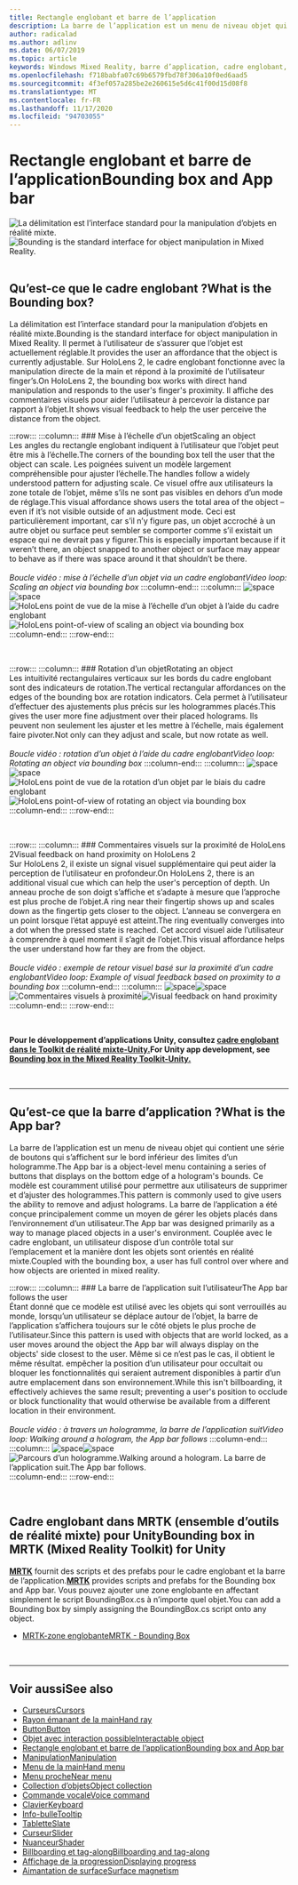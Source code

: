 ```yaml
---
title: Rectangle englobant et barre de l’application
description: La barre de l’application est un menu de niveau objet qui contient une série de boutons qui s’affichent sur le bord inférieur des limites d’un hologramme.
author: radicalad
ms.author: adlinv
ms.date: 06/07/2019
ms.topic: article
keywords: Windows Mixed Reality, barre d’application, cadre englobant, casque de réalité mixte, casque de réalité mixte, casque de réalité virtuelle, HoloLens, MRTK, boîte à outils de réalité mixte
ms.openlocfilehash: f718babfa07c69b6579fbd78f306a10f0ed6aad5
ms.sourcegitcommit: 4f3ef057a285be2e260615e5d6c41f00d15d08f8
ms.translationtype: MT
ms.contentlocale: fr-FR
ms.lasthandoff: 11/17/2020
ms.locfileid: "94703055"
---
```

# <a name="bounding-box-and-app-bar"></a><span data-ttu-id="c125f-104">Rectangle englobant et barre de l’application</span><span class="sxs-lookup"><span data-stu-id="c125f-104">Bounding box and App bar</span></span>
<span data-ttu-id="c125f-105">![La délimitation est l’interface standard pour la manipulation d’objets en réalité mixte.](images/UX_Hero_BoundingBox.jpg)</span><span class="sxs-lookup"><span data-stu-id="c125f-105">![Bounding is the standard interface for object manipulation in Mixed Reality.](images/UX_Hero_BoundingBox.jpg)</span></span><br>
<br>

## <a name="what-is-the-bounding-box"></a><span data-ttu-id="c125f-106">Qu’est-ce que le cadre englobant ?</span><span class="sxs-lookup"><span data-stu-id="c125f-106">What is the Bounding box?</span></span>

<span data-ttu-id="c125f-107">La délimitation est l’interface standard pour la manipulation d’objets en réalité mixte.</span><span class="sxs-lookup"><span data-stu-id="c125f-107">Bounding is the standard interface for object manipulation in Mixed Reality.</span></span> <span data-ttu-id="c125f-108">Il permet à l’utilisateur de s’assurer que l’objet est actuellement réglable.</span><span class="sxs-lookup"><span data-stu-id="c125f-108">It provides the user an affordance that the object is currently adjustable.</span></span> <span data-ttu-id="c125f-109">Sur HoloLens 2, le cadre englobant fonctionne avec la manipulation directe de la main et répond à la proximité de l’utilisateur finger’s.</span><span class="sxs-lookup"><span data-stu-id="c125f-109">On HoloLens 2, the bounding box works with direct hand manipulation and responds to the user's finger's proximity.</span></span> <span data-ttu-id="c125f-110">Il affiche des commentaires visuels pour aider l’utilisateur à percevoir la distance par rapport à l’objet.</span><span class="sxs-lookup"><span data-stu-id="c125f-110">It shows visual feedback to help the user perceive the distance from the object.</span></span>

:::row:::
    :::column:::
        ### <a name="scaling-an-objectbr"></a><span data-ttu-id="c125f-111">Mise à l’échelle d’un objet</span><span class="sxs-lookup"><span data-stu-id="c125f-111">Scaling an object</span></span><br>
        <span data-ttu-id="c125f-112">Les angles du rectangle englobant indiquent à l’utilisateur que l’objet peut être mis à l’échelle.</span><span class="sxs-lookup"><span data-stu-id="c125f-112">The corners of the bounding box tell the user that the object can scale.</span></span> <span data-ttu-id="c125f-113">Les poignées suivent un modèle largement compréhensible pour ajuster l’échelle.</span><span class="sxs-lookup"><span data-stu-id="c125f-113">The handles follow a widely understood pattern for adjusting scale.</span></span> <span data-ttu-id="c125f-114">Ce visuel offre aux utilisateurs la zone totale de l’objet, même s’ils ne sont pas visibles en dehors d’un mode de réglage.</span><span class="sxs-lookup"><span data-stu-id="c125f-114">This visual affordance shows users the total area of the object – even if it’s not visible outside of an adjustment mode.</span></span> <span data-ttu-id="c125f-115">Ceci est particulièrement important, car s’il n’y figure pas, un objet accroché à un autre objet ou surface peut sembler se comporter comme s’il existait un espace qui ne devrait pas y figurer.</span><span class="sxs-lookup"><span data-stu-id="c125f-115">This is especially important because if it weren’t there, an object snapped to another object or surface may appear to behave as if there was space around it that shouldn’t be there.</span></span><br>
        <br>
        <span data-ttu-id="c125f-116">*Boucle vidéo : mise à l’échelle d’un objet via un cadre englobant*</span><span class="sxs-lookup"><span data-stu-id="c125f-116">*Video loop: Scaling an object via bounding box*</span></span>
    :::column-end:::
        :::column:::
        <span data-ttu-id="c125f-117">![space](images/spacer-20x582.png)</span><span class="sxs-lookup"><span data-stu-id="c125f-117">![space](images/spacer-20x582.png)</span></span><br>
       <span data-ttu-id="c125f-118">![HoloLens point de vue de la mise à l’échelle d’un objet à l’aide du cadre englobant](images/HoloLens2_BoundingBox.gif)</span><span class="sxs-lookup"><span data-stu-id="c125f-118">![HoloLens point-of-view of scaling an object via bounding box](images/HoloLens2_BoundingBox.gif)</span></span><br>
    :::column-end:::
:::row-end:::

<br>

:::row:::
    :::column:::
        ### <a name="rotating-an-objectbr"></a><span data-ttu-id="c125f-119">Rotation d’un objet</span><span class="sxs-lookup"><span data-stu-id="c125f-119">Rotating an object</span></span><br>
        <span data-ttu-id="c125f-120">Les intuitivité rectangulaires verticaux sur les bords du cadre englobant sont des indicateurs de rotation.</span><span class="sxs-lookup"><span data-stu-id="c125f-120">The vertical rectangular affordances on the edges of the bounding box are rotation indicators.</span></span> <span data-ttu-id="c125f-121">Cela permet à l’utilisateur d’effectuer des ajustements plus précis sur les hologrammes placés.</span><span class="sxs-lookup"><span data-stu-id="c125f-121">This gives the user more fine adjustment over their placed holograms.</span></span> <span data-ttu-id="c125f-122">Ils peuvent non seulement les ajuster et les mettre à l’échelle, mais également faire pivoter.</span><span class="sxs-lookup"><span data-stu-id="c125f-122">Not only can they adjust and scale, but now rotate as well.</span></span><br>
        <br>
        <span data-ttu-id="c125f-123">*Boucle vidéo : rotation d’un objet à l’aide du cadre englobant*</span><span class="sxs-lookup"><span data-stu-id="c125f-123">*Video loop: Rotating an object via bounding box*</span></span>
    :::column-end:::
        :::column:::
        <span data-ttu-id="c125f-124">![space](images/spacer-20x582.png)</span><span class="sxs-lookup"><span data-stu-id="c125f-124">![space](images/spacer-20x582.png)</span></span><br>
       <span data-ttu-id="c125f-125">![HoloLens point de vue de la rotation d’un objet par le biais du cadre englobant](images/HoloLens2_BoundingBox_Rotate.gif)</span><span class="sxs-lookup"><span data-stu-id="c125f-125">![HoloLens point-of-view of rotating an object via bounding box](images/HoloLens2_BoundingBox_Rotate.gif)</span></span><br>
    :::column-end:::
:::row-end:::

<br>

:::row:::
    :::column:::
        ### <a name="visual-feedback-on-hand-proximity-on-hololens-2br"></a><span data-ttu-id="c125f-126">Commentaires visuels sur la proximité de HoloLens 2</span><span class="sxs-lookup"><span data-stu-id="c125f-126">Visual feedback on hand proximity on HoloLens 2</span></span><br>
        <span data-ttu-id="c125f-127">Sur HoloLens 2, il existe un signal visuel supplémentaire qui peut aider la perception de l’utilisateur en profondeur.</span><span class="sxs-lookup"><span data-stu-id="c125f-127">On HoloLens 2, there is an additional visual cue which can help the user's perception of depth.</span></span> <span data-ttu-id="c125f-128">Un anneau proche de son doigt s’affiche et s’adapte à mesure que l’approche est plus proche de l’objet.</span><span class="sxs-lookup"><span data-stu-id="c125f-128">A ring near their fingertip shows up and scales down as the fingertip gets closer to the object.</span></span> <span data-ttu-id="c125f-129">L’anneau se convergera en un point lorsque l’état appuyé est atteint.</span><span class="sxs-lookup"><span data-stu-id="c125f-129">The ring eventually converges into a dot when the pressed state is reached.</span></span> <span data-ttu-id="c125f-130">Cet accord visuel aide l’utilisateur à comprendre à quel moment il s’agit de l’objet.</span><span class="sxs-lookup"><span data-stu-id="c125f-130">This visual affordance helps the user understand how far they are from the object.</span></span><br>
        <br>
        <span data-ttu-id="c125f-131">*Boucle vidéo : exemple de retour visuel basé sur la proximité d’un cadre englobant*</span><span class="sxs-lookup"><span data-stu-id="c125f-131">*Video loop: Example of visual feedback based on proximity to a bounding box*</span></span>
    :::column-end:::
        :::column:::
        <span data-ttu-id="c125f-132">![space](images/spacer-20x582.png)</span><span class="sxs-lookup"><span data-stu-id="c125f-132">![space](images/spacer-20x582.png)</span></span><br>
       <span data-ttu-id="c125f-133">![Commentaires visuels à proximité](images/HoloLens2_Proximity.gif)</span><span class="sxs-lookup"><span data-stu-id="c125f-133">![Visual feedback on hand proximity](images/HoloLens2_Proximity.gif)</span></span><br>
    :::column-end:::
:::row-end:::

<br>

<span data-ttu-id="c125f-134">**Pour le développement d’applications Unity, consultez [cadre englobant dans le Toolkit de réalité mixte-Unity.](https://microsoft.github.io/MixedRealityToolkit-Unity/Documentation/README_BoundingBox.html)**</span><span class="sxs-lookup"><span data-stu-id="c125f-134">**For Unity app development, see [Bounding box in the Mixed Reality Toolkit-Unity.](https://microsoft.github.io/MixedRealityToolkit-Unity/Documentation/README_BoundingBox.html)**</span></span>

<br>

---

## <a name="what-is-the-app-bar"></a><span data-ttu-id="c125f-135">Qu’est-ce que la barre d’application ?</span><span class="sxs-lookup"><span data-stu-id="c125f-135">What is the App bar?</span></span>

<span data-ttu-id="c125f-136">La barre de l’application est un menu de niveau objet qui contient une série de boutons qui s’affichent sur le bord inférieur des limites d’un hologramme.</span><span class="sxs-lookup"><span data-stu-id="c125f-136">The App bar is a object-level menu containing a series of buttons that displays on the bottom edge of a hologram's bounds.</span></span> <span data-ttu-id="c125f-137">Ce modèle est couramment utilisé pour permettre aux utilisateurs de supprimer et d’ajuster des hologrammes.</span><span class="sxs-lookup"><span data-stu-id="c125f-137">This pattern is commonly used to give users the ability to remove and adjust holograms.</span></span> <span data-ttu-id="c125f-138">La barre de l’application a été conçue principalement comme un moyen de gérer les objets placés dans l’environnement d’un utilisateur.</span><span class="sxs-lookup"><span data-stu-id="c125f-138">The App bar was designed primarily as a way to manage placed objects in a user's environment.</span></span> <span data-ttu-id="c125f-139">Couplée avec le cadre englobant, un utilisateur dispose d’un contrôle total sur l’emplacement et la manière dont les objets sont orientés en réalité mixte.</span><span class="sxs-lookup"><span data-stu-id="c125f-139">Coupled with the bounding box, a user has full control over where and how objects are oriented in mixed reality.</span></span>

:::row:::
    :::column:::
        ### <a name="the-app-bar-follows-the-userbr"></a><span data-ttu-id="c125f-140">La barre de l’application suit l’utilisateur</span><span class="sxs-lookup"><span data-stu-id="c125f-140">The App bar follows the user</span></span><br>
        <span data-ttu-id="c125f-141">Étant donné que ce modèle est utilisé avec les objets qui sont verrouillés au monde, lorsqu’un utilisateur se déplace autour de l’objet, la barre de l’application s’affichera toujours sur le côté objets le plus proche de l’utilisateur.</span><span class="sxs-lookup"><span data-stu-id="c125f-141">Since this pattern is used with objects that are world locked, as a user moves around the object the App bar will always display on the objects' side closest to the user.</span></span> <span data-ttu-id="c125f-142">Même si ce n’est pas le cas, il obtient le même résultat. empêcher la position d’un utilisateur pour occultait ou bloquer les fonctionnalités qui seraient autrement disponibles à partir d’un autre emplacement dans son environnement.</span><span class="sxs-lookup"><span data-stu-id="c125f-142">While this isn't billboarding, it effectively achieves the same result; preventing a user's position to occlude or block functionality that would otherwise be available from a different location in their environment.</span></span> <br>
        <br>
        <span data-ttu-id="c125f-143">*Boucle vidéo : à travers un hologramme, la barre de l’application suit*</span><span class="sxs-lookup"><span data-stu-id="c125f-143">*Video loop: Walking around a hologram, the App bar follows*</span></span>
    :::column-end:::
        :::column:::
        <span data-ttu-id="c125f-144">![space](images/spacer-20x582.png)</span><span class="sxs-lookup"><span data-stu-id="c125f-144">![space](images/spacer-20x582.png)</span></span><br>
       <span data-ttu-id="c125f-145">![Parcours d’un hologramme.</span><span class="sxs-lookup"><span data-stu-id="c125f-145">![Walking around a hologram.</span></span> <span data-ttu-id="c125f-146">La barre de l’application suit.](images/HoloLens2_AppBarFollowing.gif)</span><span class="sxs-lookup"><span data-stu-id="c125f-146">The App bar follows.](images/HoloLens2_AppBarFollowing.gif)</span></span><br>
    :::column-end:::
:::row-end:::

<br>


## <a name="bounding-box-in-mrtk-mixed-reality-toolkit-for-unity"></a><span data-ttu-id="c125f-147">Cadre englobant dans MRTK (ensemble d’outils de réalité mixte) pour Unity</span><span class="sxs-lookup"><span data-stu-id="c125f-147">Bounding box in MRTK (Mixed Reality Toolkit) for Unity</span></span>
<span data-ttu-id="c125f-148">**[MRTK](https://github.com/Microsoft/MixedRealityToolkit-Unity)** fournit des scripts et des prefabs pour le cadre englobant et la barre de l’application.</span><span class="sxs-lookup"><span data-stu-id="c125f-148">**[MRTK](https://github.com/Microsoft/MixedRealityToolkit-Unity)** provides scripts and prefabs for the Bounding box and App bar.</span></span> <span data-ttu-id="c125f-149">Vous pouvez ajouter une zone englobante en affectant simplement le script BoundingBox.cs à n’importe quel objet.</span><span class="sxs-lookup"><span data-stu-id="c125f-149">You can add a Bounding box by simply assigning the BoundingBox.cs script onto any object.</span></span>

* [<span data-ttu-id="c125f-150">MRTK-zone englobante</span><span class="sxs-lookup"><span data-stu-id="c125f-150">MRTK - Bounding Box</span></span>](https://microsoft.github.io/MixedRealityToolkit-Unity/Documentation/README_BoundingBox.html)


<br>

---


## <a name="see-also"></a><span data-ttu-id="c125f-151">Voir aussi</span><span class="sxs-lookup"><span data-stu-id="c125f-151">See also</span></span>

* [<span data-ttu-id="c125f-152">Curseurs</span><span class="sxs-lookup"><span data-stu-id="c125f-152">Cursors</span></span>](cursors.md)
* [<span data-ttu-id="c125f-153">Rayon émanant de la main</span><span class="sxs-lookup"><span data-stu-id="c125f-153">Hand ray</span></span>](point-and-commit.md)
* [<span data-ttu-id="c125f-154">Button</span><span class="sxs-lookup"><span data-stu-id="c125f-154">Button</span></span>](button.md)
* [<span data-ttu-id="c125f-155">Objet avec interaction possible</span><span class="sxs-lookup"><span data-stu-id="c125f-155">Interactable object</span></span>](interactable-object.md)
* [<span data-ttu-id="c125f-156">Rectangle englobant et barre de l’application</span><span class="sxs-lookup"><span data-stu-id="c125f-156">Bounding box and App bar</span></span>](app-bar-and-bounding-box.md)
* [<span data-ttu-id="c125f-157">Manipulation</span><span class="sxs-lookup"><span data-stu-id="c125f-157">Manipulation</span></span>](direct-manipulation.md)
* [<span data-ttu-id="c125f-158">Menu de la main</span><span class="sxs-lookup"><span data-stu-id="c125f-158">Hand menu</span></span>](hand-menu.md)
* [<span data-ttu-id="c125f-159">Menu proche</span><span class="sxs-lookup"><span data-stu-id="c125f-159">Near menu</span></span>](near-menu.md)
* [<span data-ttu-id="c125f-160">Collection d’objets</span><span class="sxs-lookup"><span data-stu-id="c125f-160">Object collection</span></span>](object-collection.md)
* [<span data-ttu-id="c125f-161">Commande vocale</span><span class="sxs-lookup"><span data-stu-id="c125f-161">Voice command</span></span>](voice-input.md)
* [<span data-ttu-id="c125f-162">Clavier</span><span class="sxs-lookup"><span data-stu-id="c125f-162">Keyboard</span></span>](keyboard.md)
* [<span data-ttu-id="c125f-163">Info-bulle</span><span class="sxs-lookup"><span data-stu-id="c125f-163">Tooltip</span></span>](tooltip.md)
* [<span data-ttu-id="c125f-164">Tablette</span><span class="sxs-lookup"><span data-stu-id="c125f-164">Slate</span></span>](slate.md)
* [<span data-ttu-id="c125f-165">Curseur</span><span class="sxs-lookup"><span data-stu-id="c125f-165">Slider</span></span>](slider.md)
* [<span data-ttu-id="c125f-166">Nuanceur</span><span class="sxs-lookup"><span data-stu-id="c125f-166">Shader</span></span>](shader.md)
* [<span data-ttu-id="c125f-167">Billboarding et tag-along</span><span class="sxs-lookup"><span data-stu-id="c125f-167">Billboarding and tag-along</span></span>](billboarding-and-tag-along.md)
* [<span data-ttu-id="c125f-168">Affichage de la progression</span><span class="sxs-lookup"><span data-stu-id="c125f-168">Displaying progress</span></span>](progress.md)
* [<span data-ttu-id="c125f-169">Aimantation de surface</span><span class="sxs-lookup"><span data-stu-id="c125f-169">Surface magnetism</span></span>](surface-magnetism.md)
